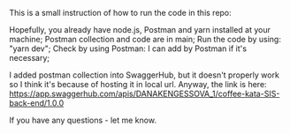 This is a small instruction of how to run the code in this repo:

Hopefully, you already have node.js, Postman and yarn installed at your machine;
Postman collection and code are in main;
Run the code by using: "yarn dev";
Check by using Postman: I can add by Postman if it's necessary;

I added postman collection into SwaggerHub, but it doesn't properly work so I think it's because of hosting it in local url.
Anyway, the link is here: https://app.swaggerhub.com/apis/DANAKENGESSOVA_1/coffee-kata-SIS-back-end/1.0.0

If you have any questions - let me know.
